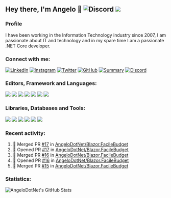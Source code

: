 ## Hey there, I'm Angelo 👋 ![Discord](https://img.shields.io/discord/830840397373898762?label=Discord) ![](https://countrush-prod.azurewebsites.net/l/badge/?repository=AngeloDotNet.AngeloDotNet)

### Profile
I have been working in the Information Technology industry since 2007, I am passionate about IT and technology and in my spare time I am a passionate .NET Core developer.<br>

### Connect with me:
<!--[![Gmail](https://img.shields.io/badge/gmail-%23B6000C.svg?style=for-the-badge&logo=gmail&logoColor=white)](mailto:angelo9871&commat;gmail.com)-->
[![LinkedIn](https://img.shields.io/badge/linkedin-%230077B5.svg?style=for-the-badge&logo=linkedin&logoColor=white)](https://www.linkedin.com/in/pirolaangelo/)
[![Instagram](https://img.shields.io/badge/instagram-%23E4405F.svg?style=for-the-badge&logo=instagram&logoColor=white)](https://www.instagram.com/angeloit87/)
[![Twitter](https://img.shields.io/badge/twitter-%2366B2FF.svg?style=for-the-badge&logo=twitter&logoColor=white)](https://twitter.com/angeloit87/)
[![GitHub](https://img.shields.io/badge/github-%23121011.svg?style=for-the-badge&logo=github&logoColor=white)](https://github.com/angelodotnet)
[![Summary](https://img.shields.io/badge/summary-%23990000.svg?style=for-the-badge&logo=github&logoColor=white)](https://resume.github.io/?AngeloDotNet)
[![Discord](https://img.shields.io/badge/discord-%237D45C6.svg?style=for-the-badge&logo=discord&logoColor=white)](https://discord.gg/JTDhH53Kya)

### Editors, Framework and Languages:
[![](https://img.shields.io/badge/visual_studio-%235C2D91.svg?style=for-the-badge&logo=visualstudio&logoColor=white)]()
[![](https://img.shields.io/badge/visual_studio_code-%230077B5.svg?style=for-the-badge&logo=visualstudiocode&logoColor=white)]()
[![](https://img.shields.io/badge/.NET-%23512BD4.svg?style=for-the-badge&logo=dotnet&logoColor=white)]()
[![](https://img.shields.io/badge/C%23-%2330A14E.svg?style=for-the-badge&logo=c-sharp&logoColor=white)]()
[![](https://img.shields.io/badge/html5-%23FF8000.svg?style=for-the-badge&logo=html5&logoColor=white)]()
[![](https://img.shields.io/badge/css3-%230066CC.svg?style=for-the-badge&logo=css3&logoColor=white)]()
[![](https://img.shields.io/badge/blazor-%237D45C6.svg?style=for-the-badge&logo=blazor&logoColor=white)]()

### Libraries, Databases and Tools:
[![](https://img.shields.io/badge/Mudblazor-%237D45C6.svg?style=for-the-badge&logo=blazor&logoColor=white)]()
[![](https://img.shields.io/badge/Bootstrap-%23121011.svg?style=for-the-badge&logo=bootstrap&logoColor=white)]()
[![](https://img.shields.io/badge/Microsoft%20SQL%20Sever-%23CC2927.svg?style=for-the-badge&logo=microsoft%20sql%20server&logoColor=white)]()
[![](https://img.shields.io/badge/sqlite-%230066CC.svg?style=for-the-badge&logo=sqlite&logoColor=white)]()
[![](https://img.shields.io/badge/docker-%230066CC.svg?style=for-the-badge&logo=docker&logoColor=white)]()
[![](https://img.shields.io/badge/git-%23990000.svg?style=for-the-badge&logo=git&logoColor=white)]()

### Recent activity:
<!--START_SECTION:activity-->
1. 🎉 Merged PR [#17](https://github.com/AngeloDotNet/Blazor.FacileBudget/pull/17) in [AngeloDotNet/Blazor.FacileBudget](https://github.com/AngeloDotNet/Blazor.FacileBudget)
2. 💪 Opened PR [#17](https://github.com/AngeloDotNet/Blazor.FacileBudget/pull/17) in [AngeloDotNet/Blazor.FacileBudget](https://github.com/AngeloDotNet/Blazor.FacileBudget)
3. 🎉 Merged PR [#16](https://github.com/AngeloDotNet/Blazor.FacileBudget/pull/16) in [AngeloDotNet/Blazor.FacileBudget](https://github.com/AngeloDotNet/Blazor.FacileBudget)
4. 💪 Opened PR [#16](https://github.com/AngeloDotNet/Blazor.FacileBudget/pull/16) in [AngeloDotNet/Blazor.FacileBudget](https://github.com/AngeloDotNet/Blazor.FacileBudget)
5. 🎉 Merged PR [#15](https://github.com/AngeloDotNet/Blazor.FacileBudget/pull/15) in [AngeloDotNet/Blazor.FacileBudget](https://github.com/AngeloDotNet/Blazor.FacileBudget)
<!--END_SECTION:activity-->

### Statistics:
<img align="left" alt="AngeloDotNet's GitHub Stats" src="https://github-readme-stats.vercel.app/api?username=angelodotnet&show_icons=true&hide_border=true&count_private=true" />
